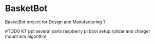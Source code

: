# BasketBot
BasketBot project for Design and Manufacturing 1

#TODO
KT
ppt
several parts
raspberry pi boot setup
rplidar and charger mount
aim algorithm